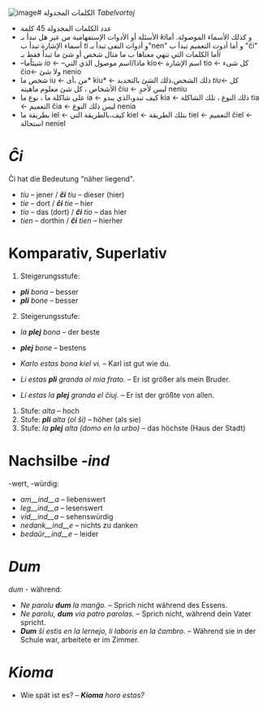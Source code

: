 ![image](https://github.com/Esperanto/kurso-zagreba-metodo/assets/148492654/ab868378-72c5-4646-a4bb-02693f92cb10)# الكلمات المجدولة *Tabelvortoj*
- عدد الكلمات المجدولة 45 كلمة
- الأسئلة أو الأدوات الإستفهامية من غير هل تبدأ بـ *ki*و كذلك الأسماء الموصولة. أما أسماء الإشارة تبدأ ب *ti* و أدوات النفى تبدأ بـ"nen" و أما أدوت التعميم تبدأ ب "ĉi"  أما الكلمات التي تنهي معناها ب ما مثال شخص أو شئ ما تبدأ فقط بـ*i*
- –شيئاًما *io* ← –ماذا/اسم موصول الذي التي kio← اسم الإشارة tio ← كل شىء ĉio← ولا شئ nenio
- شخص ما iu ← من ،أى* kiu* ← ذلك الشخص،ذلك الشئ بالتحديد *tiu*← كل الأشخاص ، كل شئ معلوم ماهيته ĉiu  ← ليس لأحدٍ neniu
- على شاكلة ما ، نوع ما ia ← كيف تبدو،الذي يبدو kia ← ذلك النوع ، تلك الشاكلة tia ← التعميم ĉia ← ليس ذلك النوع nenia
- بطريقة ما iel ← كيف،بالطريقة التي kiel ← بتلك الطريقة tiel ← التعميم ĉiel ← استحالة neniel    
# *Ĉi*

Ĉi hat die Bedeutung "näher liegend".

- *tiu* – jener      / *__ĉi__ tiu* – dieser (hier)
- *tie* – dort       / *__ĉi__ tie* – hier
- *tio* – das (dort) / *__ĉi__ tio* – das hier
- *tien* – dorthin   / *__ĉi__ tien* – hierher
 

# Komparativ, Superlativ

1. Steigerungsstufe:	

  - *__pli__ bona* – besser
  - *__pli__ bone* – besser

2. Steigerungsstufe:	

  - *la __plej__ bona* – der beste
  - *__plej__ bone* – bestens


- *Karlo estas bona kiel vi.* – Karl ist gut wie du.
- *Li estas __pli__ granda ol mia frato.* – Er ist größer als mein Bruder.
- *Li estas la __plej__ granda el ĉiuj.* – Er ist der größte von allen.


1. Stufe:	*alta* – hoch
2. Stufe:	*__pli__ alta (ol ŝi)* – höher (als sie)
3. Stufe:	*la __plej__ alta (domo en la urbo)* – das höchste (Haus der Stadt)
 

# Nachsilbe *-ind*

-wert, -würdig:

- *am__ind__a* – liebenswert
- *leg__ind__a* – lesenswert
- *vid__ind__a* – sehenswürdig
- *nedank__ind__e* – nichts zu danken
- *bedaŭr__ind__e* – leider


# *Dum* 

*dum* - während:

- *Ne parolu __dum__ la manĝo.* – Sprich nicht während des Essens.
- *Ne parolu, __dum__ via patro parolas.* – Sprich nicht, während dein Vater spricht.
- *__Dum__ ŝi estis en la lernejo, li laboris en la ĉambro.* – Während sie in der Schule war, arbeitete er im Zimmer.

 
# *Kioma*

- Wie spät ist es? – *__Kioma__ horo estas?*

 
